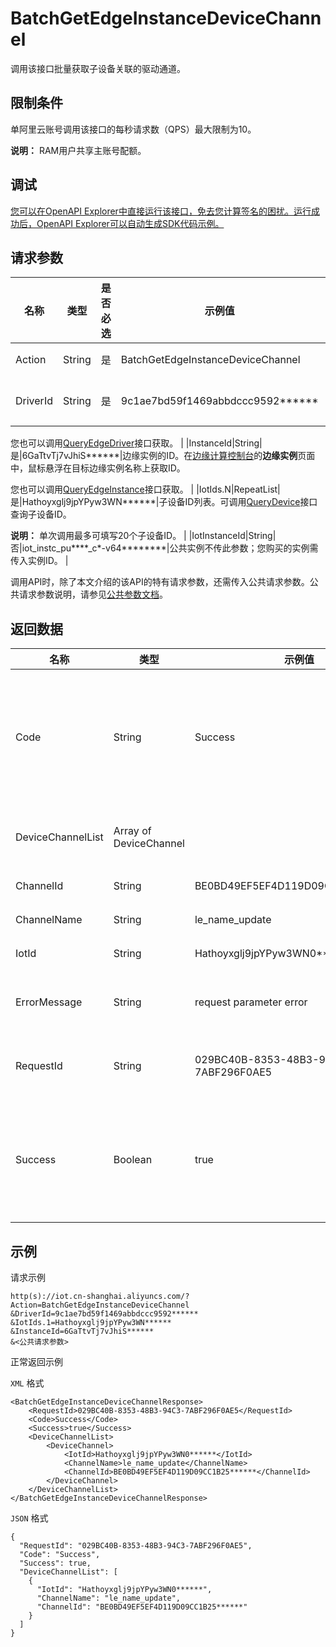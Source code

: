 # BatchGetEdgeInstanceDeviceChannel

调用该接口批量获取子设备关联的驱动通道。

## 限制条件

单阿里云账号调用该接口的每秒请求数（QPS）最大限制为10。

**说明：** RAM用户共享主账号配额。

## 调试

[您可以在OpenAPI Explorer中直接运行该接口，免去您计算签名的困扰。运行成功后，OpenAPI Explorer可以自动生成SDK代码示例。](https://api.aliyun.com/#product=Iot&api=BatchGetEdgeInstanceDeviceChannel&type=RPC&version=2018-01-20)

## 请求参数

|名称|类型|是否必选|示例值|描述|
|--|--|----|---|--|
|Action|String|是|BatchGetEdgeInstanceDeviceChannel|系统规定参数。取值：BatchGetEdgeInstanceDeviceChannel。 |
|DriverId|String|是|9c1ae7bd59f1469abbdccc9592\*\*\*\*\*\*|驱动ID。在[边缘计算控制台](https://iot.console.aliyun.com/le/instance/list)的**驱动管理**页面中，鼠标悬浮在目标驱动名称上获取ID。

 您也可以调用[QueryEdgeDriver](~~155776~~)接口获取。 |
|InstanceId|String|是|6GaTtvTj7vJhiS\*\*\*\*\*\*|边缘实例的ID。在[边缘计算控制台](https://iot.console.aliyun.com/le/instance/list)的**边缘实例**页面中，鼠标悬浮在目标边缘实例名称上获取ID。

 您也可以调用[QueryEdgeInstance](~~135214~~)接口获取。 |
|IotIds.N|RepeatList|是|Hathoyxglj9jpYPyw3WN\*\*\*\*\*\*|子设备ID列表。可调用[QueryDevice](~~69905~~)接口查询子设备ID。

 **说明：** 单次调用最多可填写20个子设备ID。 |
|IotInstanceId|String|否|iot\_instc\_pu\*\*\*\*\_c\*-v64\*\*\*\*\*\*\*\*|公共实例不传此参数；您购买的实例需传入实例ID。 |

调用API时，除了本文介绍的该API的特有请求参数，还需传入公共请求参数。公共请求参数说明，请参见[公共参数文档](~~135196~~)。

## 返回数据

|名称|类型|示例值|描述|
|--|--|---|--|
|Code|String|Success|接口返回码。Success表示成功，其它表示错误码。详情请参见[错误码](~~135200~~)。 |
|DeviceChannelList|Array of DeviceChannel| |子设备关联的驱动通道列表。 |
|ChannelId|String|BE0BD49EF5EF4D119D09CC1B25\*\*\*\*\*\*|驱动通道ID。 |
|ChannelName|String|le\_name\_update|驱动通道名称。 |
|IotId|String|Hathoyxglj9jpYPyw3WN0\*\*\*\*\*\*|子设备ID。 |
|ErrorMessage|String|request parameter error|调用失败时，返回的出错信息。 |
|RequestId|String|029BC40B-8353-48B3-94C3-7ABF296F0AE5|阿里云为该请求生成的唯一标识符。 |
|Success|Boolean|true|表示是否调用成功。true表示调用成功，false表示调用失败。 |

## 示例

请求示例

```
http(s)://iot.cn-shanghai.aliyuncs.com/?Action=BatchGetEdgeInstanceDeviceChannel
&DriverId=9c1ae7bd59f1469abbdccc9592******
&IotIds.1=Hathoyxglj9jpYPyw3WN******
&InstanceId=6GaTtvTj7vJhiS******
&<公共请求参数>
```

正常返回示例

`XML` 格式

```
<BatchGetEdgeInstanceDeviceChannelResponse>
    <RequestId>029BC40B-8353-48B3-94C3-7ABF296F0AE5</RequestId>
    <Code>Success</Code>
    <Success>true</Success>
    <DeviceChannelList>
        <DeviceChannel>
            <IotId>Hathoyxglj9jpYPyw3WN0******</IotId>
            <ChannelName>le_name_update</ChannelName>
            <ChannelId>BE0BD49EF5EF4D119D09CC1B25******</ChannelId>
        </DeviceChannel>
    </DeviceChannelList>
</BatchGetEdgeInstanceDeviceChannelResponse>
```

`JSON` 格式

```
{
  "RequestId": "029BC40B-8353-48B3-94C3-7ABF296F0AE5",
  "Code": "Success",
  "Success": true,
  "DeviceChannelList": [
    {
      "IotId": "Hathoyxglj9jpYPyw3WN0******",
      "ChannelName": "le_name_update",
      "ChannelId": "BE0BD49EF5EF4D119D09CC1B25******"
    }
  ]
}
```

